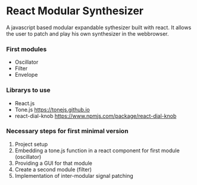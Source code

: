 # React Modular Synthesizer

A javascript based modular expandable sythesizer built with react.
It allows the user to patch and play his own synthesizer in the webbrowser.

### First modules
- Oscillator
- Filter
- Envelope

### Librarys to use
- React.js
- Tone.js https://tonejs.github.io
- react-dial-knob https://www.npmjs.com/package/react-dial-knob

### Necessary steps for first minimal version
1. Project setup
2. Embedding a tone.js function in a react component for first module (oscillator)
3. Providing a GUI for that module
4. Create a second module (filter)
5. Implementation of inter-modular signal patching 
